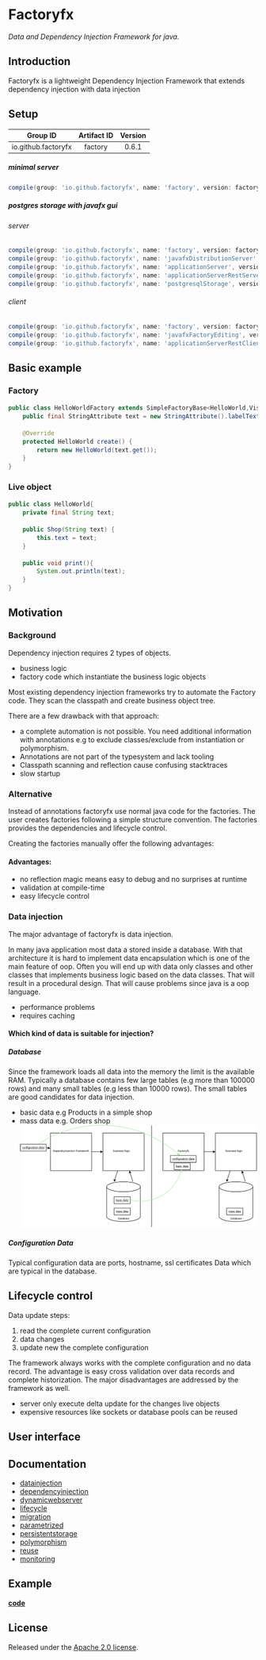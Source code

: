 # Factoryfx

*Data and Dependency Injection Framework for java.*

## Introduction

Factoryfx is a lightweight Dependency Injection Framework that extends dependency injection with data injection

## Setup

| Group ID            | Artifact ID | Version |
| :-----------------: | :---------: | :-----: |
| io.github.factoryfx | factory  | 0.6.1  |

##### minimal server
```groovy
compile(group: 'io.github.factoryfx', name: 'factory', version: factoryfxVersion)
```

##### postgres storage with javafx gui
###### server
```groovy
compile(group: 'io.github.factoryfx', name: 'factory', version: factoryfxVersion)
compile(group: 'io.github.factoryfx', name: 'javafxDistributionServer', version: factoryfxVersion)
compile(group: 'io.github.factoryfx', name: 'applicationServer', version: factoryfxVersion)
compile(group: 'io.github.factoryfx', name: 'applicationServerRestServer', version: factoryfxVersion)
compile(group: 'io.github.factoryfx', name: 'postgresqlStorage', version: factoryfxVersion)
```
###### client
```groovy
compile(group: 'io.github.factoryfx', name: 'factory', version: factoryfxVersion)
compile(group: 'io.github.factoryfx', name: 'javafxFactoryEditing', version: factoryfxVersion)
compile(group: 'io.github.factoryfx', name: 'applicationServerRestClient', version: factoryfxVersion)
```

## Basic example
### Factory
```java
public class HelloWorldFactory extends SimpleFactoryBase<HelloWorld,Visitor> {
    public final StringAttribute text = new StringAttribute().labelText("text");

    @Override
    protected HelloWorld create() {
        return new HelloWorld(text.get());
    }
}
```
### Live object
```java
public class HelloWorld{
    private final String text;

    public Shop(String text) {
        this.text = text;
    }

    public void print(){
        System.out.println(text);
    }
}
```
## Motivation

### Background
Dependency injection requires 2 types of objects.
* business logic
* factory code which instantiate the business logic objects

Most existing dependency injection frameworks try to automate the Factory code.
They scan the classpath and create business object tree.

There are a few drawback with that approach:
* a complete automation is not possible. You need additional information with annotations e.g to exclude classes/exclude from instantiation or polymorphism.
* Annotations are not part of the typesystem and lack tooling
* Classpath scanning and reflection cause confusing stacktraces
* slow startup

### Alternative
Instead of annotations factoryfx use normal java code for the factories. 
The user creates factories following a simple structure convention. The factories provides the dependencies and lifecycle control.

Creating the factories manually offer the following advantages:
#### Advantages:
* no reflection magic means easy to debug and no surprises at runtime
* validation at compile-time
* easy lifecycle control


### Data injection
The major advantage of factoryfx is data injection.

In many java application most data a stored inside a database. With that architecture it is hard to implement data encapsulation which is one of the main feature of oop.
Often you will end up with data only classes and other classes that implements business logic based on the data classes. That will result in a procedural design.
That will cause problems since java is a oop language. 
* performance problems
* requires caching

#### Which kind of data is suitable for injection?
##### Database
Since the framework loads all data into the memory the limit is the available RAM.
Typically a database contains few large tables (e.g more than 100000 rows) and many small tables (e.g less than 10000 rows).
The small tables are good candidates for data injection.
* basic data e.g Products in a simple shop
* mass data e.g. Orders shop 
![Alt text](docu/comparison.png "Optional Title") 

##### Configuration Data
Typical configuration data are ports, hostname, ssl certificates Data which are typical in the database.

## Lifecycle control
Data update steps:
1. read the complete current configuration
2. data changes
3. update new the complete configuration

The framework always works with the complete configuration and no data record.
The advantage is easy cross validation over data records and complete historization.
The major disadvantages are addressed by the framework as well.

* server only execute delta update for the changes live objects
* expensive resources like sockets or database pools can be reused


## User interface


## Documentation

* [datainjection](docu/src/main/java/de/factoryfx/docu/datainjection/usecase.md)
* [dependencyinjection](docu/src/main/java/de/factoryfx/docu/dependencyinjection/usecase.md)
* [dynamicwebserver](docu/src/main/java/de/factoryfx/docu/dynamicwebserver/usecase.md)
* [lifecycle](docu/src/main/java/de/factoryfx/docu/lifecycle/usecase.md)
* [migration](docu/src/main/java/de/factoryfx/docu/migration/usecase.md)
* [parametrized](docu/src/main/java/de/factoryfx/docu/parametrized/usecase.md)
* [persistentstorage](docu/src/main/java/de/factoryfx/docu/persistentstorage/usecase.md)
* [polymorphism](docu/src/main/java/de/factoryfx/docu/polymorphism/usecase.md)
* [reuse](docu/src/main/java/de/factoryfx/docu/reuse/usecase.md)
* [monitoring](docu/src/main/java/de/factoryfx/docu/monitoring/usecase.md)


## Example

[**code**](https://github.com/factoryfx/factoryfx/tree/master/example/src/main/java/de/factoryfx/example)

## License

Released under the [Apache 2.0 license](http://www.apache.org/licenses/LICENSE-2.0.html).

